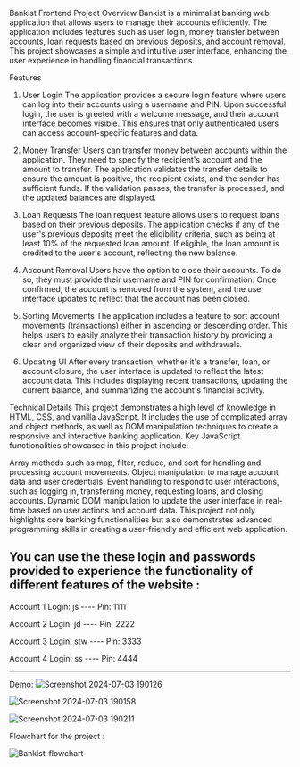 Bankist Frontend Project
Overview
Bankist is a minimalist banking web application that allows users to manage their accounts efficiently. The application includes features such as user login, money transfer between accounts, loan requests based on previous deposits, and account removal. This project showcases a simple and intuitive user interface, enhancing the user experience in handling financial transactions.

Features
1. User Login
The application provides a secure login feature where users can log into their accounts using a username and PIN. Upon successful login, the user is greeted with a welcome message, and their account interface becomes visible. This ensures that only authenticated users can access account-specific features and data.

2. Money Transfer
Users can transfer money between accounts within the application. They need to specify the recipient's account and the amount to transfer. The application validates the transfer details to ensure the amount is positive, the recipient exists, and the sender has sufficient funds. If the validation passes, the transfer is processed, and the updated balances are displayed.

3. Loan Requests
The loan request feature allows users to request loans based on their previous deposits. The application checks if any of the user's previous deposits meet the eligibility criteria, such as being at least 10% of the requested loan amount. If eligible, the loan amount is credited to the user's account, reflecting the new balance.

4. Account Removal
Users have the option to close their accounts. To do so, they must provide their username and PIN for confirmation. Once confirmed, the account is removed from the system, and the user interface updates to reflect that the account has been closed.

5. Sorting Movements
The application includes a feature to sort account movements (transactions) either in ascending or descending order. This helps users to easily analyze their transaction history by providing a clear and organized view of their deposits and withdrawals.

6. Updating UI
After every transaction, whether it's a transfer, loan, or account closure, the user interface is updated to reflect the latest account data. This includes displaying recent transactions, updating the current balance, and summarizing the account's financial activity.

Technical Details
This project demonstrates a high level of knowledge in HTML, CSS, and vanilla JavaScript. It includes the use of complicated array and object methods, as well as DOM manipulation techniques to create a responsive and interactive banking application. Key JavaScript functionalities showcased in this project include:

Array methods such as map, filter, reduce, and sort for handling and processing account movements.
Object manipulation to manage account data and user credentials.
Event handling to respond to user interactions, such as logging in, transferring money, requesting loans, and closing accounts.
Dynamic DOM manipulation to update the user interface in real-time based on user actions and account data.
This project not only highlights core banking functionalities but also demonstrates advanced programming skills in creating a user-friendly and efficient web application.

You can use the these login and passwords provided to experience the functionality of different features of the website :
-----------------------------------------
Account 1 Login: js ---- Pin: 1111

Account 2 Login: jd ---- Pin: 2222

Account 3 Login: stw ---- Pin: 3333

Account 4 Login: ss ---- Pin: 4444 

-----------------------------------------

Demo: 
![Screenshot 2024-07-03 190126](https://github.com/arkh99/Bankist-project/assets/124736009/bd01a43f-0ada-462c-9f44-0b12776b13f9)


![Screenshot 2024-07-03 190158](https://github.com/arkh99/Bankist-project/assets/124736009/83cce02d-8fb4-4aad-af50-7805ff4d30e7)


![Screenshot 2024-07-03 190211](https://github.com/arkh99/Bankist-project/assets/124736009/86a9f9f5-65c0-4ca7-9ea9-5987c742cee9)

Flowchart for the project : 

![Bankist-flowchart](https://github.com/arkh99/Bankist-project/assets/124736009/6276b868-2841-469f-8e15-504f6dd6e707)
